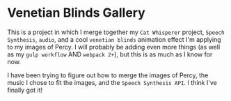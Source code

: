 # Venetian Blinds Gallery

This is a project in which I merge together my `Cat Whisperer` project, `Speech Synthesis`, `audio`, and a cool `venetian blinds` animation effect I'm applying to my images of Percy. I will probably be adding even more things (as well as my `gulp workflow` AND `webpack 2+`), but this is as much as I know for now.

I have been trying to figure out how to merge the images of Percy, the music I chose to fit the images, and the `Speech Synthesis API`. I think I've finally got it!
